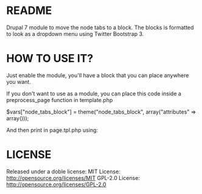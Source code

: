 README
============

Drupal 7 module to move the node tabs to a block. The blocks is formatted to look as a dropdown menu using Twitter Bootstrap 3.

HOW TO USE IT?
======
Just enable the module, you'll have a block that you can place anywhere you want.

If you don't want to use as a module, you can place this code inside a preprocess_page function in template.php

$vars["node_tabs_block"] = theme("node_tabs_block", array("attributes" => array()));

And then print in page.tpl.php using:

<?php print $node_tabs_block; ?>

LICENSE
========
Released under a doble license:
MIT License: http://opensource.org/licenses/MIT
GPL-2.0 License: http://opensource.org/licenses/GPL-2.0
